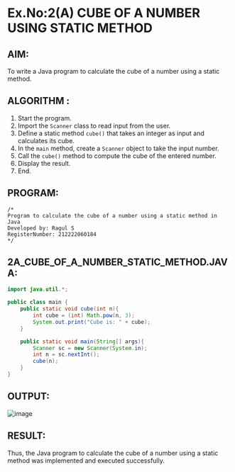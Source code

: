 # Ex.No:2(A) CUBE OF A NUMBER USING STATIC METHOD

## AIM:
To write a Java program to calculate the cube of a number using a static method.

## ALGORITHM :
1. Start the program.
2. Import the `Scanner` class to read input from the user.
3. Define a static method `cube()` that takes an integer as input and calculates its cube.
4. In the `main` method, create a `Scanner` object to take the input number.
5. Call the `cube()` method to compute the cube of the entered number.
6. Display the result.
7. End.

## PROGRAM:
```
/*
Program to calculate the cube of a number using a static method in Java
Developed by: Ragul S
RegisterNumber: 212222060184
*/
```

## 2A_CUBE_OF_A_NUMBER_STATIC_METHOD.JAVA:
```java
import java.util.*;

public class main {
    public static void cube(int n){
        int cube = (int) Math.pow(n, 3);
        System.out.print("Cube is: " + cube);
    }

    public static void main(String[] args){
        Scanner sc = new Scanner(System.in);
        int n = sc.nextInt();
        cube(n);
    }
}
```

## OUTPUT:
![image](https://github.com/user-attachments/assets/fafbef88-d4ff-4be3-b3a8-7f50f7f07a34)




## RESULT:
Thus, the Java program to calculate the cube of a number using a static method was implemented and executed successfully.
